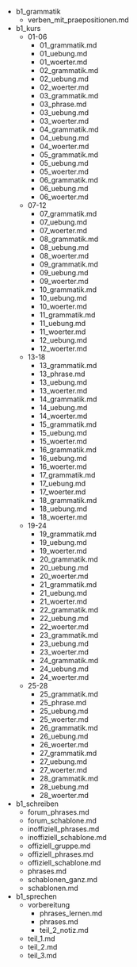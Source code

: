 - b1_grammatik
    - verben_mit_praepositionen.md
- b1_kurs
    - 01-06
        - 01_grammatik.md
        - 01_uebung.md
        - 01_woerter.md
        - 02_grammatik.md
        - 02_uebung.md
        - 02_woerter.md
        - 03_grammatik.md
        - 03_phrase.md
        - 03_uebung.md
        - 03_woerter.md
        - 04_grammatik.md
        - 04_uebung.md
        - 04_woerter.md
        - 05_grammatik.md
        - 05_uebung.md
        - 05_woerter.md
        - 06_grammatik.md
        - 06_uebung.md
        - 06_woerter.md
    - 07-12
        - 07_grammatik.md
        - 07_uebung.md
        - 07_woerter.md
        - 08_grammatik.md
        - 08_uebung.md
        - 08_woerter.md
        - 09_grammatik.md
        - 09_uebung.md
        - 09_woerter.md
        - 10_grammatik.md
        - 10_uebung.md
        - 10_woerter.md
        - 11_grammatik.md
        - 11_uebung.md
        - 11_woerter.md
        - 12_uebung.md
        - 12_woerter.md
    - 13-18
        - 13_grammatik.md
        - 13_phrase.md
        - 13_uebung.md
        - 13_woerter.md
        - 14_grammatik.md
        - 14_uebung.md
        - 14_woerter.md
        - 15_grammatik.md
        - 15_uebung.md
        - 15_woerter.md
        - 16_grammatik.md
        - 16_uebung.md
        - 16_woerter.md
        - 17_grammatik.md
        - 17_uebung.md
        - 17_woerter.md
        - 18_grammatik.md
        - 18_uebung.md
        - 18_woerter.md
    - 19-24
        - 19_grammatik.md
        - 19_uebung.md
        - 19_woerter.md
        - 20_grammatik.md
        - 20_uebung.md
        - 20_woerter.md
        - 21_grammatik.md
        - 21_uebung.md
        - 21_woerter.md
        - 22_grammatik.md
        - 22_uebung.md
        - 22_woerter.md
        - 23_grammatik.md
        - 23_uebung.md
        - 23_woerter.md
        - 24_grammatik.md
        - 24_uebung.md
        - 24_woerter.md
    - 25-28
        - 25_grammatik.md
        - 25_phrase.md
        - 25_uebung.md
        - 25_woerter.md
        - 26_grammatik.md
        - 26_uebung.md
        - 26_woerter.md
        - 27_grammatik.md
        - 27_uebung.md
        - 27_woerter.md
        - 28_grammatik.md
        - 28_uebung.md
        - 28_woerter.md
- b1_schreiben
    - forum_phrases.md
    - forum_schablone.md
    - inoffiziell_phrases.md
    - inoffiziell_schablone.md
    - offiziell_gruppe.md
    - offiziell_phrases.md
    - offiziell_schablone.md
    - phrases.md
    - schablonen_ganz.md
    - schablonen.md
- b1_sprechen
    - vorbereitung
        - phrases_lernen.md
        - phrases.md
        - teil_2_notiz.md
    - teil_1.md
    - teil_2.md
    - teil_3.md
